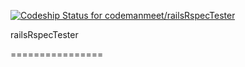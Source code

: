 [ ![Codeship Status for codemanmeet/railsRspecTester](https://codeship.com/projects/9e1cbfb0-52a5-0132-350c-1e034fd16c6e/status)](https://codeship.com/projects/48689)

railsRspecTester 


================
